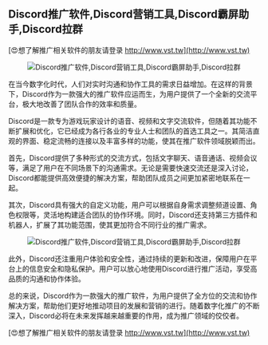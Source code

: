## **Discord推广软件,Discord营销工具,Discord霸屏助手,Discord拉群**

[😍想了解推广相关软件的朋友请登录 http://www.vst.tw](http://www.vst.tw)

 <center><img src="https://vst.tw/MP4/tuiguang/png/2.png" alt="Discord推广软件,Discord营销工具,Discord霸屏助手,Discord拉群"></center>

在当今数字化时代，人们对实时沟通和协作工具的需求日益增加。在这样的背景下，Discord作为一款强大的推广软件应运而生，为用户提供了一个全新的交流平台，极大地改善了团队合作的效率和质量。

Discord是一款专为游戏玩家设计的语音、视频和文字交流软件，但随着其功能不断扩展和优化，它已经成为各行各业的专业人士和团队的首选工具之一。其简洁直观的界面、稳定流畅的连接以及丰富多样的功能，使其在推广软件领域脱颖而出。

首先，Discord提供了多种形式的交流方式，包括文字聊天、语音通话、视频会议等，满足了用户在不同场景下的沟通需求。无论是需要快速交流还是深入讨论，Discord都能提供高效便捷的解决方案，帮助团队成员之间更加紧密地联系在一起。

其次，Discord具有强大的自定义功能，用户可以根据自身需求调整频道设置、角色权限等，灵活地构建适合团队的协作环境。同时，Discord还支持第三方插件和机器人，扩展了其功能范围，使其更加符合不同行业的推广需求。

 <center><img src="https://vst.tw/MP4/tuiguang/png/5.png" alt="Discord推广软件,Discord营销工具,Discord霸屏助手,Discord拉群"></center>

此外，Discord还注重用户体验和安全性，通过持续的更新和改进，保障用户在平台上的信息安全和隐私保护。用户可以放心地使用Discord进行推广活动，享受高品质的沟通和协作体验。

总的来说，Discord作为一款强大的推广软件，为用户提供了全方位的交流和协作解决方案，帮助他们更好地推动项目的发展和营销的进行。随着数字化推广的不断深入，Discord必将在未来发挥越来越重要的作用，成为推广领域的佼佼者。

[😍想了解推广相关软件的朋友请登录 http://www.vst.tw](http://www.vst.tw)



